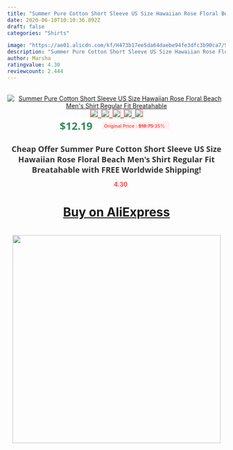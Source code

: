 ```yaml
---
title: "Summer Pure Cotton Short Sleeve US Size Hawaiian Rose Floral Beach Men's Shirt Regular Fit Breatahable"
date: 2020-06-10T10:10:36.892Z
draft: false
categories: "Shirts"

image: "https://ae01.alicdn.com/kf/H473b17ee5da64daebe94fe3dfc3b90ca7/Summer-Pure-Cotton-Short-Sleeve-US-Size-Hawaiian-Rose-Floral-Beach-Men-s-Shirt-Regular-Fit.jpg"
description: "Summer Pure Cotton Short Sleeve US Size Hawaiian Rose Floral Beach Men's Shirt Regular Fit Breatahable"
author: Marsha
ratingvalue: 4.30
reviewcount: 2.444
---
```

<br>
<div style="text-align: center;">
<a href="https://s.click.aliexpress.com/e/_AqSjuv" target="_blank" rel="nofollow noopener noreferrer"><img alt="Summer Pure Cotton Short Sleeve US Size Hawaiian Rose Floral Beach Men's Shirt Regular Fit Breatahable" class="magnifier-image" src="https://ae01.alicdn.com/kf/H473b17ee5da64daebe94fe3dfc3b90ca7/Summer-Pure-Cotton-Short-Sleeve-US-Size-Hawaiian-Rose-Floral-Beach-Men-s-Shirt-Regular-Fit.jpg_640x640.jpg">
<br>
<img style="border:1px solid salmon" src="https://ae01.alicdn.com/kf/H473b17ee5da64daebe94fe3dfc3b90ca7/Summer-Pure-Cotton-Short-Sleeve-US-Size-Hawaiian-Rose-Floral-Beach-Men-s-Shirt-Regular-Fit.jpg_120x120.jpg">&nbsp;&nbsp;<img style="border:1px solid salmon" src="https://ae01.alicdn.com/kf/Hf4a4542680214f7c867b514542c5065dc/Summer-Pure-Cotton-Short-Sleeve-US-Size-Hawaiian-Rose-Floral-Beach-Men-s-Shirt-Regular-Fit.jpg_120x120.jpg">&nbsp;&nbsp;<img style="border:1px solid salmon" src="https://ae01.alicdn.com/kf/H4ef339eb305040c39a1727000376a8can/Summer-Pure-Cotton-Short-Sleeve-US-Size-Hawaiian-Rose-Floral-Beach-Men-s-Shirt-Regular-Fit.jpg_120x120.jpg">&nbsp;&nbsp;<img style="border:1px solid salmon" src="https://ae01.alicdn.com/kf/Ha1666fdc877e4493a82e6dbac44ce14a6/Summer-Pure-Cotton-Short-Sleeve-US-Size-Hawaiian-Rose-Floral-Beach-Men-s-Shirt-Regular-Fit.jpg_120x120.jpg">&nbsp;&nbsp;<img style="border:1px solid salmon" src="https://ae01.alicdn.com/kf/Hdf6b22a18666461ab2784936ba060110Y/Summer-Pure-Cotton-Short-Sleeve-US-Size-Hawaiian-Rose-Floral-Beach-Men-s-Shirt-Regular-Fit.jpg_120x120.jpg"></a></div><br0>
<div style="text-align: center;"><span style="background-color: white; border: 0px; box-sizing: border-box; color: seagreen; display: inline-block; font-family: &quot;open sans&quot; , &quot;arial&quot; , &quot;helvetica&quot; , sans-serif , &quot;heiti&quot;; font-size: 24px; font-stretch: inherit; font-weight: 700; line-height: inherit; margin: 0px 10px 0px 0px; padding: 0px; vertical-align: middle;">$12.19 </span>
<span style="background: rgb(255 , 241 , 241); border-radius: 3px; border: 0px; box-sizing: border-box; color: #ff4747; display: inline-block; font-family: inherit; font-size: 12px; font-stretch: inherit; font-style: inherit; font-variant: inherit; font-weight: 600; line-height: inherit; margin: 0px; padding: 2px 5px; transform: scale(0.9); vertical-align: middle;">Original Price : <b style="text-decoration: line-through;">$18.75 </b> 35%&nbsp;&nbsp;</span></div>
<h1 style="color: #333333; display: inline-block; font-family: &quot;open sans&quot; , &quot;arial&quot; , &quot;helvetica&quot; , sans-serif , &quot;heiti&quot;; font-size: 18px; font-stretch: inherit; font-weight: 700; text-align: center;">Cheap Offer Summer Pure Cotton Short Sleeve US Size Hawaiian Rose Floral Beach Men's Shirt Regular Fit Breatahable with FREE Worldwide Shipping!</h1>
<div style="color: #ff4747; text-align: center;">
<img src="https://4.bp.blogspot.com/-M0ZcTcb-5uY/XleCXlxnR4I/AAAAAAAAAEc/OrjgMkXV1oMQFaCRZj5HQwOCBcu3w1FegCPcBGAYYCw/s1600/star.png" style="height: 15px;">&nbsp;<b>4.30</b></div>
<div class="button_cont" align="center"><a class="buynow_a" href="https://s.click.aliexpress.com/e/_AqSjuv" target="_blank" rel="nofollow noopener noreferrer"><H1>Buy on AliExpress</H1></a></div><br>
<div class="separator" style="clear: both; text-align: center;">
<img src="https://lh3.googleusercontent.com/-pTy5HemUv9M/XlePHvY0dAI/AAAAAAAAAE4/0nX5iRUoIWY8eMW9Dpxeirr157OZliDIgCLcBGAsYHQ/s1600/badge.gif" width="480">
</div>
